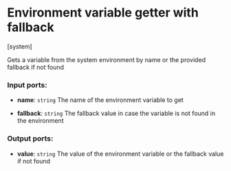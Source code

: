 # Environment variable getter with fallback

[system]

Gets a variable from the system environment by name or the provided fallback if not found

### Input ports:

* __name__: `string`
    The name of the environment variable to get



* __fallback__: `string`
    The fallback value in case the variable is not found in the environment



### Output ports:

* __value__: `string`
    The value of the environment variable or the fallback value if not found



